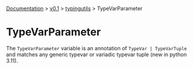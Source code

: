 [Documentation](/docs/documentation.md) >
 [v0.1](/docs/0.1/version.md) >
  [typingutils](/docs/0.1/typingutils/module.md) >
   TypeVarParameter

# TypeVarParameter

The `TypeVarParameter` variable is an annotation of `TypeVar | TypeVarTuple` and matches any generic typevar or variadic typevar tuple (new in python 3.11).
